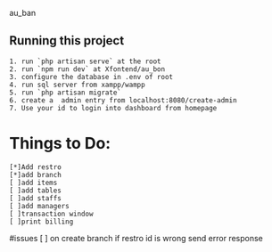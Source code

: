 au_ban
## Running this project
    1. run `php artisan serve` at the root
    2. run `npm run dev` at Xfontend/au_bon
    3. configure the database in .env of root
    4. run sql server from xampp/wampp
    5. run `php artisan migrate`
    6. create a  admin entry from localhost:8080/create-admin
    7. Use your id to login into dashboard from homepage
    
# Things to Do:
    [*]Add restro
    [*]add branch
    [ ]add items
    [ ]add tables
    [ ]add staffs
    [ ]add managers
    [ ]transaction window
    [ ]print billing
    
#issues
    [ ] on create branch if restro id is wrong
        send error response

